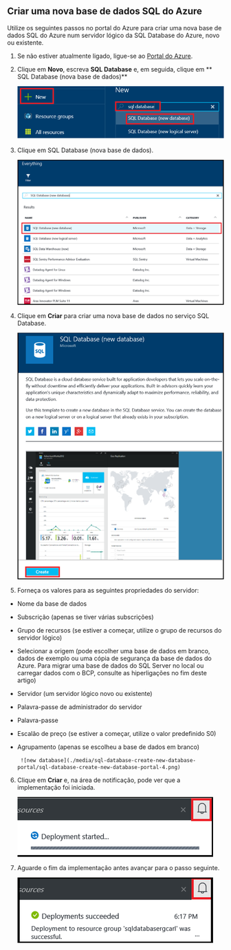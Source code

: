 
<!--
includes/sql-database-create-new-database-portal.md

Latest Freshness check:  2016-04-11 , carlrab.

As of circa 2016-04-11, the following topics might include this include:
articles/sql-database/sql-database-get-started-tutorial.md

-->
## Criar uma nova base de dados SQL do Azure

Utilize os seguintes passos no portal do Azure para criar uma nova base de dados SQL do Azure num servidor lógico da SQL Database do Azure, novo ou existente.

1. Se não estiver atualmente ligado, ligue-se ao [Portal do Azure](http://portal.azure.com).
2. Clique em **Novo**, escreva **SQL Database** e, em seguida, clique em ** SQL Database (nova base de dados)**

     ![nova base de dados](./media/sql-database-create-new-database-portal/sql-database-create-new-database-portal-1.png)

3. Clique em SQL Database (nova base de dados).

     ![nova base de dados](./media/sql-database-create-new-database-portal/sql-database-create-new-database-portal-2.png)
   
4. Clique em **Criar** para criar uma nova base de dados no serviço SQL Database.

     ![nova base de dados](./media/sql-database-create-new-database-portal/sql-database-create-new-database-portal-3.png)

5. Forneça os valores para as seguintes propriedades do servidor:

 - Nome da base de dados
 - Subscrição (apenas se tiver várias subscrições)
 - Grupo de recursos (se estiver a começar, utilize o grupo de recursos do servidor lógico)
 - Selecionar a origem (pode escolher uma base de dados em branco, dados de exemplo ou uma cópia de segurança da base de dados do Azure. Para migrar uma base de dados do SQL Server no local ou carregar dados com o BCP, consulte as hiperligações no fim deste artigo)
 - Servidor (um servidor lógico novo ou existente)
 - Palavra-passe de administrador do servidor
 - Palavra-passe
 - Escalão de preço (se estiver a começar, utilize o valor predefinido S0)
 - Agrupamento (apenas se escolheu a base de dados em branco)

        ![new database](./media/sql-database-create-new-database-portal/sql-database-create-new-database-portal-4.png)

6.  Clique em **Criar** e, na área de notificação, pode ver que a implementação foi iniciada.

     ![nova base de dados](./media/sql-database-create-new-database-portal/sql-database-create-new-database-portal-5.png)

7. Aguarde o fim da implementação antes avançar para o passo seguinte.

     ![nova base de dados](./media/sql-database-create-new-database-portal/sql-database-create-new-database-portal-6.png)



<!--HONumber=Aug16_HO1-->


